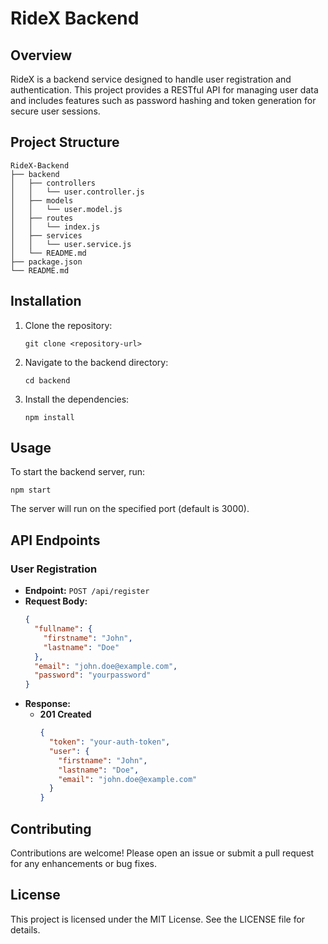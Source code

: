 # RideX Backend

## Overview
RideX is a backend service designed to handle user registration and authentication. This project provides a RESTful API for managing user data and includes features such as password hashing and token generation for secure user sessions.

## Project Structure
```
RideX-Backend
├── backend
│   ├── controllers
│   │   └── user.controller.js
│   ├── models
│   │   └── user.model.js
│   ├── routes
│   │   └── index.js
│   ├── services
│   │   └── user.service.js
│   └── README.md
├── package.json
└── README.md
```

## Installation
1. Clone the repository:
   ```
   git clone <repository-url>
   ```
2. Navigate to the backend directory:
   ```
   cd backend
   ```
3. Install the dependencies:
   ```
   npm install
   ```

## Usage
To start the backend server, run:
```
npm start
```
The server will run on the specified port (default is 3000).

## API Endpoints
### User Registration
- **Endpoint:** `POST /api/register`
- **Request Body:**
  ```json
  {
    "fullname": {
      "firstname": "John",
      "lastname": "Doe"
    },
    "email": "john.doe@example.com",
    "password": "yourpassword"
  }
  ```
- **Response:**
  - **201 Created**
    ```json
    {
      "token": "your-auth-token",
      "user": {
        "firstname": "John",
        "lastname": "Doe",
        "email": "john.doe@example.com"
      }
    }
    ```

## Contributing
Contributions are welcome! Please open an issue or submit a pull request for any enhancements or bug fixes.

## License
This project is licensed under the MIT License. See the LICENSE file for details.